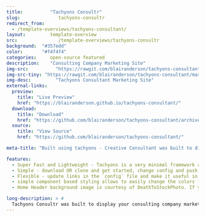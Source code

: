 ```yaml
---
title:			"Tachyons Consultr"
slug:			   tachyons-consultr
redirect_from:
  - /template-overviews/tachyons-consultant/
layout:			template-overview
src:			   /template-overviews/tachyons-consultr
background:  "#357edd"
color:       "#f4f4f4"
categories:		open-source featured
description:	"Consulting Company Marketing Site"
img-src:		  "https://rawgit.com/blairanderson/tachyons-consultant/master/screenshot.png"
img-src-tiny: "https://rawgit.com/blairanderson/tachyons-consultant/master/screenshot-tiny.png"
img-desc:		  "Tachyons Consultant Marketing Site"
external-links:
  preview:
    title: "Live Preview"
    href: "https://blairanderson.github.io/tachyons-consultant/"
  download:
    title: "Download"
    href: "https://github.com/blairanderson/tachyons-consultant/archive/master.zip"
  source:
    title: "View Source"
    href: "https://github.com/blairanderson/tachyons-consultant/"

meta-title: "Built using tachyons - Creative Consultant was built to display your consulting company marketing services, a few images(one for each service provided), and a contact section for phone/email. All linked in a single page."

features:
  - Super Fast and Lightweight - Tachyons is a very minimal framework and features atomic design.
  - Simple - download OR clone and get started, change config and push to launch your own consulting landing page.
  - Flexible - update links in the `config` file and make it useful in 5-minutes.
  - simple component based styling allows to easily change the colors for each panel and header gradient.
  - Home Header background image is courtesy of DeathToStockPhoto. If you keep it, you must attribute them.

long-description: > #
  Tachyons Consultr was built to display your consulting company marketing services, a few images(one for each service provided), and a contact section for phone/email. All linked in a single page.
---
```

